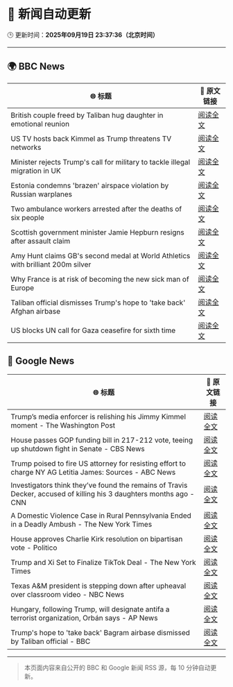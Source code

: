 # 🧠 新闻自动更新

🕒 更新时间：**2025年09月19日 23:37:36（北京时间）**

---

## 🌍 BBC News

| 🌐 标题 | 🔗 原文链接 |
|--------|-------------|
| British couple freed by Taliban hug daughter in emotional reunion | [阅读全文](https://www.bbc.com/news/articles/c0q7l8ewj0wo?at_medium=RSS&at_campaign=rss) |
| US TV hosts back Kimmel as Trump threatens TV networks | [阅读全文](https://www.bbc.com/news/articles/clyxjve3pe2o?at_medium=RSS&at_campaign=rss) |
| Minister rejects Trump's call for military to tackle illegal migration in UK | [阅读全文](https://www.bbc.com/news/articles/c04qre9l0v3o?at_medium=RSS&at_campaign=rss) |
| Estonia condemns 'brazen' airspace violation by Russian warplanes | [阅读全文](https://www.bbc.com/news/articles/czrp6p5mj3zo?at_medium=RSS&at_campaign=rss) |
| Two ambulance workers arrested after the deaths of six people | [阅读全文](https://www.bbc.com/news/articles/cvgvnvnm0vro?at_medium=RSS&at_campaign=rss) |
| Scottish government minister Jamie Hepburn resigns after assault claim | [阅读全文](https://www.bbc.com/news/articles/ceq2y0npj32o?at_medium=RSS&at_campaign=rss) |
| Amy Hunt claims GB's second medal at World Athletics with brilliant 200m silver | [阅读全文](https://www.bbc.com/sport/athletics/articles/c701x1wn5rno?at_medium=RSS&at_campaign=rss) |
| Why France is at risk of becoming the new sick man of Europe | [阅读全文](https://www.bbc.com/news/articles/cvg9n6vr2eyo?at_medium=RSS&at_campaign=rss) |
| Taliban official dismisses Trump's hope to 'take back' Afghan airbase | [阅读全文](https://www.bbc.com/news/articles/c24rz9jeyjjo?at_medium=RSS&at_campaign=rss) |
| US blocks UN call for Gaza ceasefire for sixth time | [阅读全文](https://www.bbc.com/news/articles/ce3yj41083no?at_medium=RSS&at_campaign=rss) |

## 📰 Google News

| 🌐 标题 | 🔗 原文链接 |
|--------|-------------|
| Trump’s media enforcer is relishing his Jimmy Kimmel moment - The Washington Post | [阅读全文](https://news.google.com/rss/articles/CBMirwFBVV95cUxPcmZlMXJvTWhzMUN3UVdxVEdWZldwRE1ialZQX2RSeGlKSlB2SVg2SlJ6ZXFIaWc0dUVic2RxQUVMUW9rY19RZ28tY0k4RmJTSXNaNW10aEVNdUtQTENWN2M3UXZ5WW5FVnNicXY5TmgxRlc0V2RzMk5hNFZBTlVfaVBJQzZ2MDRNWURLMEp3TzFqNm8xb2txVUY3c3FBUHJuRVIyazRmbDFOYm9LdmdZ?oc=5) |
| House passes GOP funding bill in 217-212 vote, teeing up shutdown fight in Senate - CBS News | [阅读全文](https://news.google.com/rss/articles/CBMibEFVX3lxTE9odkpsM0hwUVBSSnVVUl95Z2gzeFJEODdrNGV6S1BPNll1VlZuZ2F5SF9LY1ZJTVh3WHRvZUtYRzAwdEp3SVRpWDd5RVZwa2lROEtRd3piMFc2TElkMGJzYWwwVHVidzQ1RTlVcNIBckFVX3lxTFAyNWRNeXNlVlh2bDlsRnhISUM4TktaX1ZTNFlXNThjV0VjRnNtZENVYkNSNW1vcWJxR0hTMzQ1MXBEbndaZUFZY3FYeEZFMnk1TUdRRHJWQl93NFdFU2c3Y3ZFYjlmdFZwdjZKZEU3aTdsZw?oc=5) |
| Trump poised to fire US attorney for resisting effort to charge NY AG Letitia James: Sources - ABC News | [阅读全文](https://news.google.com/rss/articles/CBMinwFBVV95cUxNYjFUR0ZpakhnRHFmcF9RX0p6YWFGQlQtMWR0UXpUeVNXUE02SUtrVXZFbVBiaTJET092Rnp3Z3JsM2kyQ2M2REN3bHdDVnN5Nkl3Tm4xNXZpU1BFRkE5VVRQUC14U3l5OEU5WGstSHNrS2YxdGdDN29SaEtJaXZ2d3B3M2ZkLTBDRWJvZTZ6dndxT2xLR2dlOE9MVm5yUjDSAaQBQVVfeXFMUG9NdzFNdlhNQTg1VVk2b2JOSmxyOXIwdjJVRVo5dHVvTDk1V3N5dGhONGxIdElJSWhBQm9XM1R1bUVCNm9VMnZpbWttc0tNaV9DLXcwekJMMVNjZFhRSlZKdUVKaGpfLWJNLWowOGhOYVpoTmlOeFJtWnNqTkU4Wldhc1JXVnNHOVpudWxLWThCY29Ra2pFa2tzZmhaU3c2Y3BFRks?oc=5) |
| Investigators think they’ve found the remains of Travis Decker, accused of killing his 3 daughters months ago - CNN | [阅读全文](https://news.google.com/rss/articles/CBMif0FVX3lxTE84RUgtWHdzZlo4aTY2X08yMUZPOHRPUkRPdDNDSTdLZmEwT2IxenZHOGx2SW1sbGR1TjloYm5WMUlYeDFkU2tqYUt0aHVGU0xnZVJmdXM5OFFFem81LXZOcnk0OVJoejFIYjU4YnhaeVdaR1RuY25EOVgzcUd1NnM?oc=5) |
| A Domestic Violence Case in Rural Pennsylvania Ended in a Deadly Ambush - The New York Times | [阅读全文](https://news.google.com/rss/articles/CBMihgFBVV95cUxPQkN1UWx4YzlOaHBxNmtNeUtHTTRDYVJ5UzFycXRkVnNicHZwNUYxVXhGUndraVljUUlPdmdFZkN5N2lLQ0RtUW9XR0ZTMzEtOGtjdHVSa09yMEtXQXMyakJ6TlowVE5kM3FpaTFPRE9VS2pGazA5enRpRW1DdkUwZElLMHlkQQ?oc=5) |
| House approves Charlie Kirk resolution on bipartisan vote - Politico | [阅读全文](https://news.google.com/rss/articles/CBMingFBVV95cUxOaXFxRW5UaDRHSVJmbmVLR2VHajRaU3F3S04yWTloY1NNeXVXN2pVSjRsWkxLNGlmcTdkWndpSy1SaWdiSzZMcmh0NXJHVUpBc1dIc3Brd011aU1kMW90cTdjbGNTT1J4UndSZUZYT09rUGZrdW1ZdzhPRS14SXV2YTBjUG9tWWFkMmVhNUdlZzk0dFVhV182NXBxZWVWQQ?oc=5) |
| Trump and Xi Set to Finalize TikTok Deal - The New York Times | [阅读全文](https://news.google.com/rss/articles/CBMihAFBVV95cUxPanhCcFdjTWRBVDVfQWFxYWh0R3ZzbUlGY1Nwd1I0ZTRnSW9RdUZRR2RVMkZTbS1BcGV0Z1dMRXVpWkRQc1ZzamhwZWc3N2dOLUNqRVQ3eHM0cmwtWWYwR0dlU2UyMENsc0FJQkJ6VW04VWR3UzI3MGJlaHpFYTJ1d2gyWkc?oc=5) |
| Texas A&M president is stepping down after upheaval over classroom video - NBC News | [阅读全文](https://news.google.com/rss/articles/CBMioAFBVV95cUxOV0Y3N0R3d3lSdEJNT05xQ19KWExUSUVjdjktby1ZcC1pM0h0QkRsZHdtM21mN0VFUVN1NWpRZElzWFZOSWwxa3ZxSlRwci1wb1pMQUU5dEoyMEFLbjE2RUpCS2JQWUpTWDdZQkFGcG1HVXVYdGpzanMxQkMyZnNUZ01fUWNvSnpKMUl1cDVYem5Jc2taWTJVZDlHOFpjS0pM0gFWQVVfeXFMT3U1QUxyWWJlVlVwYXgxRjE4OEpnMXJXWWxzSlRsRVAzQ0o2cUJhN2tVQllVbGNCNjktQXpuUlZTdlg4bEk2dUhjMjNRdS1QYjJ1NzlrbVE?oc=5) |
| Hungary, following Trump, will designate antifa a terrorist organization, Orbán says - AP News | [阅读全文](https://news.google.com/rss/articles/CBMirgFBVV95cUxQSkhVSmJiZkk5RVVrcW5pREtXZ0ltcnFocktuTmFCUWdPdS0zYTdqMWFtc2VGWUdaSlVDOERNQjZ2ZXJLcHltR2diM1o0bm1DZzg4bzcxX3RQc3ZKSU8yZUo0a2t2UElIQWRndnFSRURBWFBSbFQyMmVlOEJTQ2Y1encwUGZEYTRtV2lJRU8tMkNybklLSi1CdlpCR2JyNGRZZzNQa1dCRUdDZHpZcmc?oc=5) |
| Trump's hope to 'take back' Bagram airbase dismissed by Taliban official - BBC | [阅读全文](https://news.google.com/rss/articles/CBMiWkFVX3lxTE1QNFdUc3pRbW40ak91ajVvbzctZk91TWV3Vkh3X0o1M1JCMS1WczcwN05oVnpIaWVSNGdlSDAwQVpKRWNjSkY1ZFJ2bWllanQ5c0VDallxaVY4UdIBX0FVX3lxTE94QTVjaFYwem9mdzR5U0gwZy1ldWJXbWFwMXBYbWdUQkFPVzVvOVYwUjBXNTg0a0hIcFVoOTMyNHB5STVQYk5YY0VQZ3BHMDZEY1VfdDEwdVJ2cHlaU0Uw?oc=5) |

---
> 本页面内容来自公开的 BBC 和 Google 新闻 RSS 源，每 10 分钟自动更新。